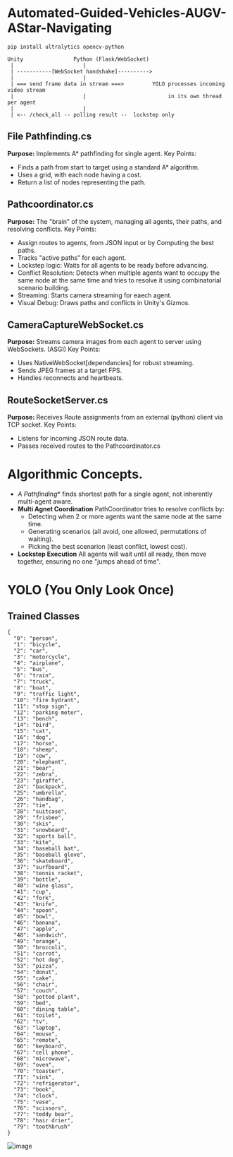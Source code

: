 # Automated-Guided-Vehicles-AUGV-AStar-Navigating

`pip install ultralytics opencv-python`

```
Unity                Python (Flask/WebSocket)
 |                      |
 | -----------[WebSocket handshake]---------->
 |                      |
 | === send frame data in stream ===>         YOLO processes incoming video stream
 |                      |                          in its own thread per agent
 |                      |
 | <-- /check_all -- polling result --  lockstep only
```

## File Pathfinding.cs
**Purpose:** Implements A* pathfinding for single agent.
Key Points:
 - Finds a path from start to target using a standard A* algorithm.
 - Uses a grid, with each node having a cost.
 - Return a list of nodes representing the path.

## Pathcoordinator.cs
**Purpose:** The "brain" of the system, managing all agents, their paths, and resolving conflicts.
Key Points:
 - Assign routes to agents, from JSON input or by Computing the best paths.
 - Tracks "active paths" for each agent.
 - Lockstep logic: Waits for all agents to be ready before advancing.
 - Conflict Resolution: Detects when multiple agents want to occupy the same node at the same time and tries to resolve it using combinatorial scenario building.
 - Streaming: Starts camera streaming for eaech agent.
 - Visual Debug: Draws paths and conflicts in Unity's Gizmos.

## CameraCaptureWebSocket.cs
**Purpose:** Streams camera images from each agent to server using WebSockets. (ASGI)
Key Points:
 - Uses NativeWebSocket[dependancies] for robust streaming.
 - Sends JPEG frames at a target FPS.
 - Handles reconnects and heartbeats.

## RouteSocketServer.cs
**Purpose:** Receives Route assignments from an external (python) client via TCP socket.
Key Points:
 - Listens for incoming JSON route data.
 - Passes received routes to the Pathcoordinator.cs

# Algorithmic Concepts.
 - **A* Pathfinding** finds shortest path for a single agent, not inherently multi-agent aware.
 - **Multi Agnet Coordination** PathCoordinator tries to resolve conflicts by:
   - Detecting when 2 or more agents want the same node at the same time.
   - Generating scenarios (all avoid, one allowed, permutations of waiting).
   - Picking the best scenarion (least conflict, lowest cost).
 - **Lockstep Execution** All agents will wait until all ready, then move together, ensuring no one "jumps ahead of time".


# YOLO (You Only Look Once)
## Trained Classes
```
{
  "0": "person",
  "1": "bicycle",
  "2": "car",
  "3": "motorcycle",
  "4": "airplane",
  "5": "bus",
  "6": "train",
  "7": "truck",
  "8": "boat",
  "9": "traffic light",
  "10": "fire hydrant",
  "11": "stop sign",
  "12": "parking meter",
  "13": "bench",
  "14": "bird",
  "15": "cat",
  "16": "dog",
  "17": "horse",
  "18": "sheep",
  "19": "cow",
  "20": "elephant",
  "21": "bear",
  "22": "zebra",
  "23": "giraffe",
  "24": "backpack",
  "25": "umbrella",
  "26": "handbag",
  "27": "tie",
  "28": "suitcase",
  "29": "frisbee",
  "30": "skis",
  "31": "snowboard",
  "32": "sports ball",
  "33": "kite",
  "34": "baseball bat",
  "35": "baseball glove",
  "36": "skateboard",
  "37": "surfboard",
  "38": "tennis racket",
  "39": "bottle",
  "40": "wine glass",
  "41": "cup",
  "42": "fork",
  "43": "knife",
  "44": "spoon",
  "45": "bowl",
  "46": "banana",
  "47": "apple",
  "48": "sandwich",
  "49": "orange",
  "50": "broccoli",
  "51": "carrot",
  "52": "hot dog",
  "53": "pizza",
  "54": "donut",
  "55": "cake",
  "56": "chair",
  "57": "couch",
  "58": "potted plant",
  "59": "bed",
  "60": "dining table",
  "61": "toilet",
  "62": "tv",
  "63": "laptop",
  "64": "mouse",
  "65": "remote",
  "66": "keyboard",
  "67": "cell phone",
  "68": "microwave",
  "69": "oven",
  "70": "toaster",
  "71": "sink",
  "72": "refrigerator",
  "73": "book",
  "74": "clock",
  "75": "vase",
  "76": "scissors",
  "77": "teddy bear",
  "78": "hair drier",
  "79": "toothbrush"
}
```


![image](https://github.com/user-attachments/assets/e1db263f-cc92-44db-8ba2-86d8c53b5298)
